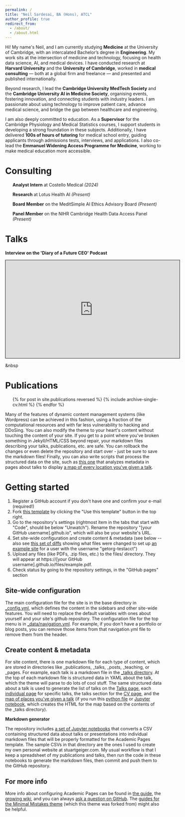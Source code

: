 ```yaml
---
permalink: /
title: "Neil Sardesai, BA (Hons), ATCL"
author_profile: true
redirect_from: 
  - /about/
  - /about.html
---
```


Hi! My name's Neil, and I am currently studying <b>Medicine</b> at the University of Cambridge, with an intercalated Bachelor’s degree in <b>Engineering</b>. My work sits at the intersection of medicine and technology, focusing on health data science, AI, and medical devices. I have conducted research at <b>Harvard University</b> and the <b>University of Cambridge</b>, worked in <b>medical consulting</b> — both at a global firm and freelance — and presented and published internationally.

Beyond research, I lead the <b>Cambridge University MedTech Society</b> and the <b>Cambridge University AI in Medicine Society</b>, organising events, fostering innovation, and connecting students with industry leaders. I am passionate about using technology to improve patient care, advance medical science, and bridge the gap between healthcare and engineering.

I am also deeply committed to education. As a <b>Supervisor</b> for the Cambridge Physiology and Medical Statistics courses, I support students in developing a strong foundation in these subjects. Additionally, I have delivered <b>100s of hours of tutoring</b> for medical school entry, guiding applicants through admissions tests, interviews, and applications. I also co-lead the <b>Emmanuel Widening Access Programme for Medicine</b>, working to make medical education more accessible.

Consulting
======
<ul><b>Analyst Intern</b> at Costello Medical <i>(2024)</i> </ul>
<ul><b>Research</b> at Lotus Health AI <i>(Present)</i> </ul>
<ul><b>Board Member</b> on the MeditSimple AI Ethics Advisory Board <i>(Present)</i></ul>
<ul><b>Panel Member</b> on the NIHR Cambridge Health Data Access Panel <i>(Present)</i></ul>

Talks
======

**Interview on the 'Diary of a Future CEO' Podcast**

<iframe width="560" height="315" src="https://www.youtube.com/embed/xX3UBbDnRVQ" style="border: 1px solid black;" allowfullscreen></iframe>

&nbsp

Publications
======
  <ul>{% for post in site.publications reversed %}
    {% include archive-single-cv.html %}
  {% endfor %}</ul>
  


Many of the features of dynamic content management systems (like Wordpress) can be achieved in this fashion, using a fraction of the computational resources and with far less vulnerability to hacking and DDoSing. You can also modify the theme to your heart's content without touching the content of your site. If you get to a point where you've broken something in Jekyll/HTML/CSS beyond repair, your markdown files describing your talks, publications, etc. are safe. You can rollback the changes or even delete the repository and start over - just be sure to save the markdown files! Finally, you can also write scripts that process the structured data on the site, such as [this one](https://github.com/academicpages/academicpages.github.io/blob/master/talkmap.ipynb) that analyzes metadata in pages about talks to display [a map of every location you've given a talk](https://academicpages.github.io/talkmap.html).

Getting started
======
1. Register a GitHub account if you don't have one and confirm your e-mail (required!)
1. Fork [this template](https://github.com/academicpages/academicpages.github.io) by clicking the "Use this template" button in the top right. 
1. Go to the repository's settings (rightmost item in the tabs that start with "Code", should be below "Unwatch"). Rename the repository "[your GitHub username].github.io", which will also be your website's URL.
1. Set site-wide configuration and create content & metadata (see below -- also see [this set of diffs](http://archive.is/3TPas) showing what files were changed to set up [an example site](https://getorg-testacct.github.io) for a user with the username "getorg-testacct")
1. Upload any files (like PDFs, .zip files, etc.) to the files/ directory. They will appear at https://[your GitHub username].github.io/files/example.pdf.  
1. Check status by going to the repository settings, in the "GitHub pages" section

Site-wide configuration
------
The main configuration file for the site is in the base directory in [_config.yml](https://github.com/academicpages/academicpages.github.io/blob/master/_config.yml), which defines the content in the sidebars and other site-wide features. You will need to replace the default variables with ones about yourself and your site's github repository. The configuration file for the top menu is in [_data/navigation.yml](https://github.com/academicpages/academicpages.github.io/blob/master/_data/navigation.yml). For example, if you don't have a portfolio or blog posts, you can remove those items from that navigation.yml file to remove them from the header. 

Create content & metadata
------
For site content, there is one markdown file for each type of content, which are stored in directories like _publications, _talks, _posts, _teaching, or _pages. For example, each talk is a markdown file in the [_talks directory](https://github.com/academicpages/academicpages.github.io/tree/master/_talks). At the top of each markdown file is structured data in YAML about the talk, which the theme will parse to do lots of cool stuff. The same structured data about a talk is used to generate the list of talks on the [Talks page](https://academicpages.github.io/talks), each [individual page](https://academicpages.github.io/talks/2012-03-01-talk-1) for specific talks, the talks section for the [CV page](https://academicpages.github.io/cv), and the [map of places you've given a talk](https://academicpages.github.io/talkmap.html) (if you run this [python file](https://github.com/academicpages/academicpages.github.io/blob/master/talkmap.py) or [Jupyter notebook](https://github.com/academicpages/academicpages.github.io/blob/master/talkmap.ipynb), which creates the HTML for the map based on the contents of the _talks directory).

**Markdown generator**

The repository includes [a set of Jupyter notebooks](https://github.com/academicpages/academicpages.github.io/tree/master/markdown_generator
) that converts a CSV containing structured data about talks or presentations into individual markdown files that will be properly formatted for the Academic Pages template. The sample CSVs in that directory are the ones I used to create my own personal website at stuartgeiger.com. My usual workflow is that I keep a spreadsheet of my publications and talks, then run the code in these notebooks to generate the markdown files, then commit and push them to the GitHub repository.


For more info
------
More info about configuring Academic Pages can be found in [the guide](https://academicpages.github.io/markdown/), the [growing wiki](https://github.com/academicpages/academicpages.github.io/wiki), and you can always [ask a question on GitHub](https://github.com/academicpages/academicpages.github.io/discussions). The [guides for the Minimal Mistakes theme](https://mmistakes.github.io/minimal-mistakes/docs/configuration/) (which this theme was forked from) might also be helpful.
